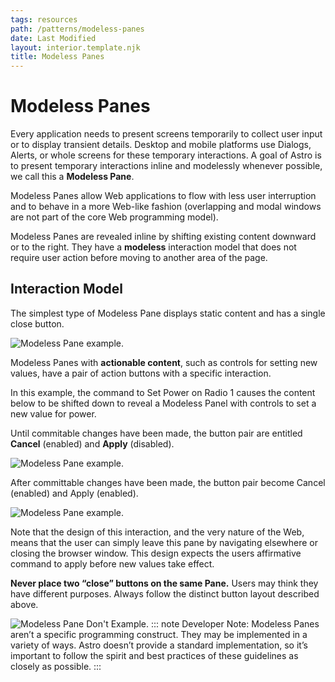```yaml
---
tags: resources
path: /patterns/modeless-panes
date: Last Modified
layout: interior.template.njk
title: Modeless Panes
---
```


# Modeless Panes

Every application needs to present screens temporarily to collect user input or to display transient details. Desktop and mobile platforms use Dialogs, Alerts, or whole screens for these temporary interactions. A goal of Astro is to present temporary interactions inline and modelessly whenever possible, we call this a **Modeless Pane**.

Modeless Panes allow Web applications to flow with less user interruption and to behave in a more Web-like fashion (overlapping and modal windows are not part of the core Web programming model).

Modeless Panes are revealed inline by shifting existing content downward or to the right. They have a **modeless** interaction model that does not require user action before moving to another area of the page.

## Interaction Model

The simplest type of Modeless Pane displays static content and has a single close button.

![Modeless Pane example.](/img/patterns/modeless-panes-1.png)

Modeless Panes with **actionable content**, such as controls for setting new values, have a pair of action buttons with a specific interaction.

In this example, the command to Set Power on Radio 1 causes the content below to be shifted down to reveal a Modeless Panel with controls to set a new value for power.

Until commitable changes have been made, the button pair are entitled **Cancel** (enabled) and **Apply** (disabled).

![Modeless Pane example.](/img/patterns/modeless-panes-2.png)

After committable changes have been made, the button pair become Cancel (enabled) and Apply (enabled).

![Modeless Pane example.](/img/patterns/modeless-panes-3.png)

Note that the design of this interaction, and the very nature of the Web, means that the user can simply leave this pane by navigating elsewhere or closing the browser window. This design expects the users affirmative command to apply before new values take effect.

**Never place two “close” buttons on the same Pane.** Users may think they have different purposes. Always follow the distinct button layout described above.

![Modeless Pane Don't Example.](/img/patterns/modeless-panes-dont-2.png)
::: note
Developer Note: Modeless Panes aren’t a specific programming construct. They may be implemented in a variety of ways. Astro doesn’t provide a standard implementation, so it’s important to follow the spirit and best practices of these guidelines as closely as possible.
:::
